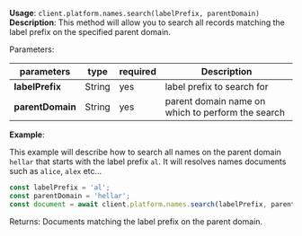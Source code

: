 **Usage**: `client.platform.names.search(labelPrefix, parentDomain)`    
**Description**: This method will allow you to search all records matching the label prefix on the specified parent domain. 

Parameters: 

| parameters                | type      | required       | Description                                                                   |  
|---------------------------|-----------|----------------| ----------------------------------------------------------------------------- |
| **labelPrefix**           | String    | yes            | label prefix to search for                                                    |
| **parentDomain**          | String    | yes            | parent domain name on which to perform the search                             |

**Example**: 

This example will describe how to search all names on the parent domain `hellar` that starts with the label prefix `al`. 
It will resolves names documents such as `alice`, `alex` etc...   

```js
const labelPrefix = 'al';
const parentDomain = 'hellar';
const document = await client.platform.names.search(labelPrefix, parentDomain);
```

Returns: Documents matching the label prefix on the parent domain.
